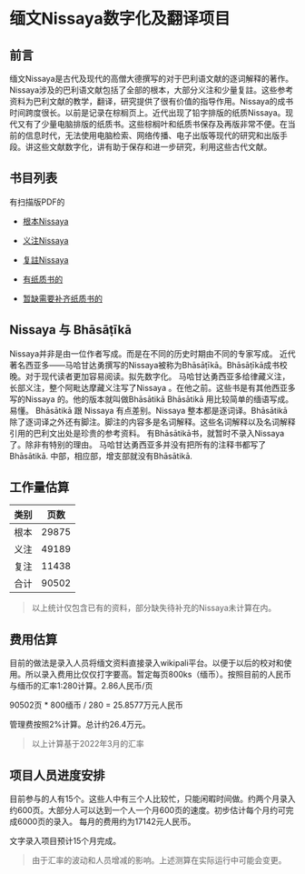 # 缅文Nissaya数字化及翻译项目

## 前言

缅文Nissaya是古代及现代的高僧大德撰写的对于巴利语文献的逐词解释的著作。Nissaya涉及的巴利语文献包括了全部的根本，大部分义注和少量复註。这些参考资料为巴利文献的教学，翻译，研究提供了很有价值的指导作用。Nissaya的成书时间跨度很长。以前是记录在棕榈页上。近代出现了铅字排版的纸质Nissaya。现代又有了少量电脑排版的纸质书。这些棕榈叶和纸质书保存及再版非常不便。在当前的信息时代，无法使用电脑检索、网络传播、电子出版等现代的研究和出版手段。讲这些文献数字化，讲有助于保存和进一步研究，利用这些古代文献。

## 书目列表

有扫描版PDF的

- [根本Nissaya](mula.md)
- [义注Nissaya](attha.md)
- [复註Nissaya](tika.md)

- [有纸质书的](paper-book.md)
- [暂缺需要补齐纸质书的](leaved.md)


## Nissaya 与 Bhāsāṭīkā
Nissaya并非是由一位作者写成。而是在不同的历史时期由不同的专家写成。
近代著名西亚多——马哈甘达勇撰写的Nissaya被称为Bhāsāṭīkā。Bhāsāṭīkā成书校晚。对于现代读者更加容易阅读。拟先数字化。
马哈甘达勇西亚多给律藏义注，长部义注，整个阿毗达摩藏义注写了Nissaya 。在他之前。这些书是有其他西亚多写的Nissaya 的。他的版本就叫做Bhāsātikā 
Bhāsātikā 用比较简单的缅语写成。易懂。
Bhāsātikā 跟 Nissaya 有点差别。Nissaya 整本都是逐词译。Bhāsātikā 除了逐词译之外还有脚注。脚注的内容多是名词解释。这些名词解释以及名词解释引用的巴利文出处是珍贵的参考资料。
有Bhāsātikā书，就暂时不录入Nissaya 了。除非有特别的理由。
马哈甘达勇西亚多并没有把所有的注释书都写了Bhāsātikā. 中部，相应部，增支部就没有Bhāsātikā. 

## 工作量估算

|类别|页数|
|-|-|
|根本|29875|
|义注|49189|
|复注|11438|
|合计|90502|

>以上统计仅包含已有的资料，部分缺失待补充的Nissaya未计算在内。

## 费用估算

目前的做法是录入人员将缅文资料直接录入wikipali平台。以便于以后的校对和使用。所以录入费用比仅仅打字要高。暂定每页800ks（缅币）。按照目前的人民币与缅币的汇率1:280计算。2.86人民币/页

90502页 * 800缅币 / 280 = 25.8577万元人民币

管理费按照2%计算。总计约26.4万元。

> 以上计算基于2022年3月的汇率

## 项目人员进度安排

目前参与的人有15个。这些人中有三个人比较忙，只能闲暇时间做。约两个月录入约600页。大部分人可以达到一个人一个月600页的速度。初步估计每个月约可完成6000页的录入。
每月的费用约为17142元人民币。

文字录入项目预计15个月完成。

> 由于汇率的波动和人员增减的影响。上述测算在实际运行中可能会变更。



